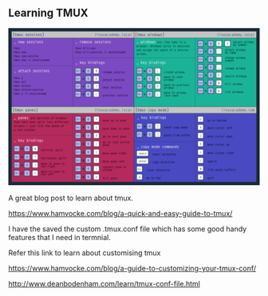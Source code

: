## Learning TMUX

![](2020-05-16-17-05-10.png)

A great blog post to learn about tmux.

https://www.hamvocke.com/blog/a-quick-and-easy-guide-to-tmux/

I have the saved the custom .tmux.conf file which has some good handy features that I need in termnial.

Refer this link to learn about customising tmux

https://www.hamvocke.com/blog/a-guide-to-customizing-your-tmux-conf/

http://www.deanbodenham.com/learn/tmux-conf-file.html
